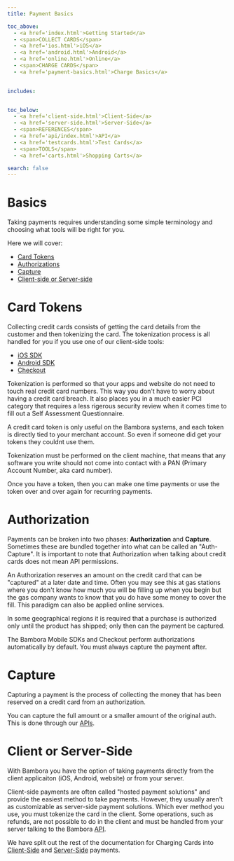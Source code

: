 ```yaml
---
title: Payment Basics

toc_above:
  - <a href='index.html'>Getting Started</a>
  - <span>COLLECT CARDS</span>
  - <a href='ios.html'>iOS</a>
  - <a href='android.html'>Android</a>
  - <a href='online.html'>Online</a>
  - <span>CHARGE CARDS</span>
  - <a href='payment-basics.html'>Charge Basics</a>
  

includes:


toc_below:
  - <a href='client-side.html'>Client-Side</a>
  - <a href='server-side.html'>Server-Side</a>
  - <span>REFERENCES</span>
  - <a href='api/index.html'>API</a>
  - <a href='testcards.html'>Test Cards</a>
  - <span>TOOLS</span>
  - <a href='carts.html'>Shopping Carts</a>

search: false
---
```


# Basics

Taking payments requires understanding some simple terminology and choosing what tools will be right for you. 

Here we will cover:

* [Card Tokens](#card-tokens)
* [Authorizations](#authorization)
* [Capture](#capture)
* [Client-side or Server-side](#client-or-server-side)


# Card Tokens

Collecting credit cards consists of getting the card details from the customer and then tokenizing the card. The tokenization process is all handled for you if you use one of our client-side tools:

* [iOS SDK](/ios.html)
* [Android SDK](/android.html)
* [Checkout](/online.html)

Tokenization is performed so that your apps and website do not need to touch real credit card numbers. This way you don't have to worry about having a credit card breach. It also places you in a much easier PCI category that requires a less rigerous security review when it comes time to fill out a Self Assessment Questionnaire.

A credit card token is only useful on the Bambora systems, and each token is directly tied to your merchant account. So even if someone did get your tokens they couldnt use them.

Tokenization must be performed on the client machine, that means that any software you write should not come into contact with a PAN (Primary Account Number, aka card number).


Once you have a token, then you can make one time payments or use the token over and over again for recurring payments.



# Authorization

Payments can be broken into two phases: **Authorization** and **Capture**. Sometimes these are bundled together into what can be called an "Auth-Capture". It is important to note that Authorization when talking about credit cards does not mean API permissions.

An Authorization reserves an amount on the credit card that can be "captured" at a later date and time. Often you may see this at gas stations where you don't know how much you will be filling up when you begin but the gas company wants to know that you do have some money to cover the fill. This paradigm can also be applied online services.

In some geographical regions it is required that a purchase is authorized only until the product has shipped; only then can the payment be captured.

The Bambora Mobile SDKs and Checkout perform authorizations automatically by default. You must always capture the payment after.


# Capture

Capturing a payment is the process of collecting the money that has been reserved on a credit card from an authorization.

You can capture the full amount or a smaller amount of the original auth. This is done through our [APIs](/api.html#capture-payment).


# Client or Server-Side

With Bambora you have the option of taking payments directly from the client applicaiton (iOS, Android, website) or from your server.

Client-side payments are often called "hosted payment solutions" and provide the easiest method to take payments. However, they usually aren't as customizable as server-side payment solutions. Which ever method you use, you must tokenize the card in the client. Some operations, such as refunds, are not possible to do in the client and must be handled from your server talking to the Bambora [API](/server-side.html).

We have split out the rest of the documentation for Charging Cards into [Client-Side](/client-side.html) and [Server-Side](server-side.html) payments.

